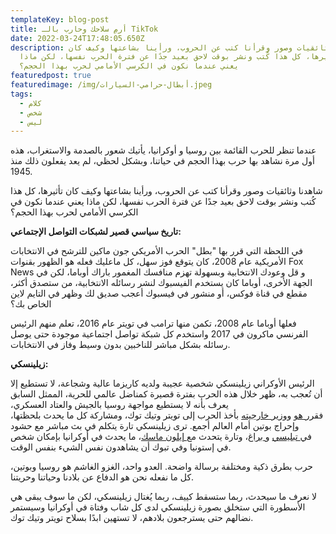 ```yaml
---
templateKey: blog-post
title: أرمِ سلاحك وحارب بالـ TikTok
date: 2022-03-24T17:48:05.650Z
description: شاهدنا وثائقيات وصور وقرأنا كتب عن الحروب، ورأينا بشاعتها وكيف كان
  تأثيرها، كل هذا كُتب ونشر بوقت لاحق بعيد جدًا عن فترة الحرب نفسها، لكن ماذا
  يعني عندما نكون في الكرسي الأمامي لحرب بهذا الحجم؟
featuredpost: true
featuredimage: /img/أبطال-حرامي-السيارات.jpeg
tags:
  - كلام
  - شخص
  - ليس
---
```

عندما تنظر للحرب القائمة بين روسيا و أوكرانيا، يأتيك شعور بالصدمة والاستغراب، هذه أول مرة نشاهد بها حرب بهذا الحجم في حياتنا، وبشكل لحظي، لم يعد يفعلون ذلك منذ 1945.

شاهدنا وثائقيات وصور وقرأنا كتب عن الحروب، ورأينا بشاعتها وكيف كان تأثيرها، كل هذا كُتب ونشر بوقت لاحق بعيد جدًا عن فترة الحرب نفسها، لكن ماذا يعني عندما نكون في الكرسي الأمامي لحرب بهذا الحجم؟

**تاريخ سياسي قصير لشبكات التواصل الإجتماعي:**

في اللحظة التي قرر بها "بطل" الحرب الأمريكي جون ماكين للترشح في الانتخابات الأمريكية عام 2008، كان يتوقع فوز سهل، كل ماعليك فعله هو الظهور بقنوات Fox News و قل وعودك الانتخابية وبسهولة تهزم منافسك المغمور باراك أوباما، لكن في الجهة الأخرى، أوباما كان يستخدم الفيسبوك لنشر رسائله الانتخابية، من ستصدق أكثر، مقطع في قناة فوكس، أو منشور في فيسبوك أعجب صديق لك وظهر في التايم لاين الخاص بك؟

فعلها أوباما عام 2008، تكمن منها ترامب في تويتر عام 2016، تعلم منهم الرئيس الفرنسي ماكرون في 2017 واستخدم كل شبكة تواصل اجتماعية موجودة حتى يوصل رسائله بشكل مباشر للناخبين بدون وسيط وفاز في الانتخابات.

**زيلينسكي:**

الرئيس الأوكراني زيلينسكي شخصية عجيبة ولديه كاريزما عالية وشجاعة، لا تستطيع إلا أن تُعجب به، ظهر خلال هذه الحرب بفترة قصيرة كمناضل عالمي للحرية، الممثل السابق يعرف بأنه لا يستطيع مواجهة روسيا بالجيش والعتاد العسكري، فقرر[ هو](https://twitter.com/ZelenskyyUa) ووزير[ خارجيته](https://twitter.com/DmytroKuleba) بأخذ الحرب إلى تويتر وتيك توك، ومشاركة كل ما يحدث بلحظتها، وإحراج بوتين أمام العالم أجمع. ترى زيلينسكي تارة يتكلم في بث مباشر مع حشود في[ تبليسي](https://twitter.com/MollyMcKew/status/1499832712995168257?s=20&t=qtlhCVBy7PpYxsGt8xci9g) و[ براغ](https://twitter.com/AdamJSchwarz/status/1499838905960521734?s=20&t=zXAHdIs6kY0Hpuj4P_zGdg)، وتارة يتحدث مع[ إيلون ماسك](https://twitter.com/Copernicus2013/status/1500258600215891970?s=20&t=31NcqzncYGP8n9p1K7F3xQ)، ما يحدث في أوكرانيا بإمكان شخص في إستونيا وفي تبوك أن يشاهدون نفس الشيء بنفس الوقت.

حرب بطرق ذكية ومختلفة برسالة واضحة. العدو واحد، الغزو الغاشم هو روسيا وبوتين، كل ما نفعله نحن هو الدفاع عن بلادنا وحياتنا وحريتنا.

لا نعرف ما سيحدث، ربما ستسقط كييف، ربما يُغتال زيلينسكي، لكن ما سوف يبقى هي الأسطورة التي ستخلق بصورة زيلينسكي لدى كل شاب وفتاة في أوكرانيا وسيستمر نضالهم حتى يسترجعون بلادهم، لا تستهين ابدًا بسلاح تويتر وتيك توك.